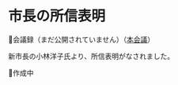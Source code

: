 # 市長の所信表明

<p class="read-kaigiroku">📄会議録（まだ公開されていません）（<a href="https://ssp.kaigiroku.net/tenant/kodaira/SpTop.html">本会議</a>）</p>

新市長の小林洋子氏より、所信表明がなされました。

🚧作成中